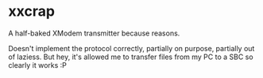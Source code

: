# xxcrap
A half-baked XModem transmitter because reasons.

Doesn't implement the protocol correctly, partially on purpose, partially out of laziess. But hey, it's allowed me to transfer files from my PC to a SBC so clearly it works :P
